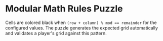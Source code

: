 # Modular Math Rules Puzzle

Cells are colored black when `(row + column) % mod == remainder` for the configured values.
The puzzle generates the expected grid automatically and validates a player's grid against this pattern.
